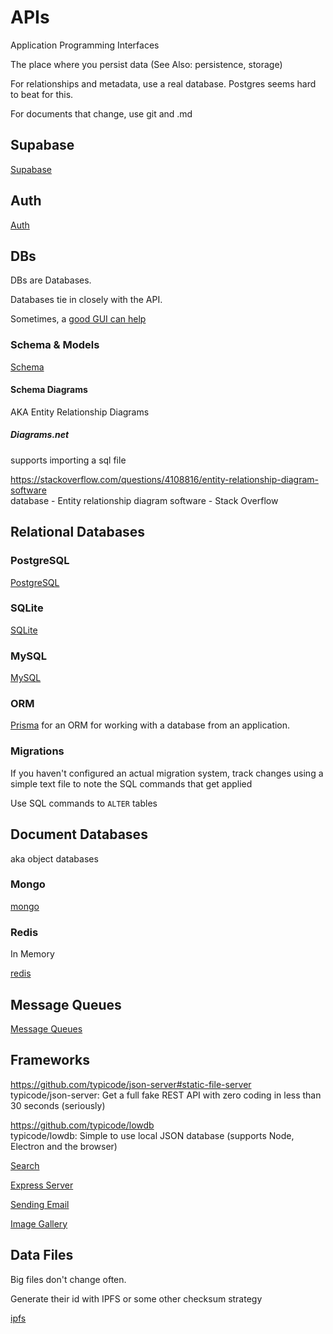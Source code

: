 # APIs

Application Programming Interfaces

The place where you persist data (See Also: persistence, storage)

For relationships and metadata, use a real database. Postgres seems hard to beat for this.

For documents that change, use git and .md

## Supabase

[Supabase](supabase.md)


## Auth

[Auth](auth.md)


## DBs 

DBs are Databases.

Databases tie in closely with the API.

Sometimes, a [good GUI can help](gui-db.md)


### Schema & Models

[Schema](schema.md)

#### Schema Diagrams

AKA Entity Relationship Diagrams

##### Diagrams.net 

supports importing a sql file

https://stackoverflow.com/questions/4108816/entity-relationship-diagram-software  
database - Entity relationship diagram software - Stack Overflow  


## Relational Databases

### PostgreSQL

[PostgreSQL](postgresql.md)

### SQLite

[SQLite](sqlite.md)

### MySQL

[MySQL](mysql.md)


### ORM

[Prisma](prisma.md) for an ORM for working with a database from an application. 

### Migrations

If you haven't configured an actual migration system, track changes using a simple text file to note the SQL commands that get applied

Use SQL commands to `ALTER` tables


## Document Databases

aka object databases

### Mongo

[mongo](mongo.md)

### Redis

In Memory

[redis](redis.md)  


## Message Queues

[Message Queues](message-queue.md)


## Frameworks

https://github.com/typicode/json-server#static-file-server  
typicode/json-server: Get a full fake REST API with zero coding in less than 30 seconds (seriously)  

https://github.com/typicode/lowdb  
typicode/lowdb: Simple to use local JSON database (supports Node, Electron and the browser)  

[Search](search.md)

[Express Server](express.md)  

[Sending Email](email-sending.md)

[Image Gallery](image-gallery.md)


## Data Files

Big files don't change often. 

Generate their id with IPFS or some other checksum strategy

[ipfs](ipfs.md)


